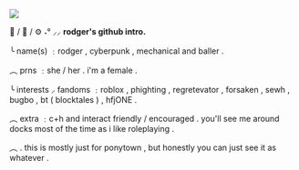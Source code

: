 ![](https://files.catbox.moe/fb2b2v.png)

🐾 / 🦈 / ⚙️ ˖° ⸝⸝ **rodger's github intro.**

╰ name(s) ﹕rodger , cyberpunk , mechanical and baller .

︵ prns ﹕she / her . i'm a female .

╰ interests ⸝ fandoms ﹕roblox , phighting , regretevator , forsaken , sewh , bugbo , bt ( blocktales ) , hfjONE .

︵ extra ﹕c+h and interact friendly / encouraged . you'll see me around docks most of the time as i like roleplaying .

︵ . this is mostly just for ponytown , but honestly you can just see it as whatever .
